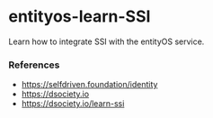 # entityos-learn-SSI

Learn how to integrate SSI with the entityOS service.

### References

- https://selfdriven.foundation/identity
- https://dsociety.io
- https://dsociety.io/learn-ssi




